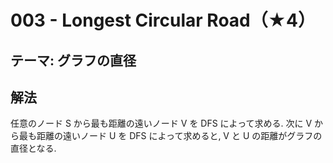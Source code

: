 # 003 - Longest Circular Road（★4）

## テーマ: グラフの直径

## 解法

任意のノード S から最も距離の遠いノード V を DFS によって求める. 次に V から最も距離の遠いノード U を DFS によって求めると, V と U の距離がグラフの直径となる.
